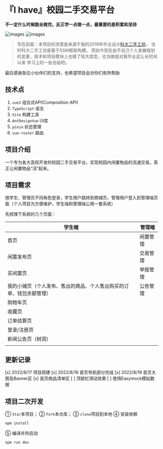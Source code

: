# 『I have』校园二手交易平台

**不一定什么时候能全做完，反正学一点做一点，最重要的是积累和坚持**

![images](https://img.shields.io/badge/vue-3.2-green)
![images](https://img.shields.io/badge/AntDesign-3.2-blue)

> 写在前面：本项目的灵感是来源于我的2019年毕业设计[科大二手工坊](https://github.com/lvr1997/kd-second-hand-workshop)， 当时科大二手工坊是基于SSM框架构建。
> 而如今现在由于自己个人发展规划的变更，技术和项目模块上也做了较大改变，也当做是对我毕业这么长时间以来 学习上的一些总结吧。 

最后感谢各位小伙伴们的支持，也希望项目会对你们有所帮助

## 技术点

1. `vue3` 组合式API(Composition API)
2. `TypeScript` 语法
3. `Vite`  构建工具
4. `AntDesignVue` UI库
5. `pinia` 状态管理
6. `vue-router` 路由

## 项目介绍

一个专为各大高校开发的校园二手交易平台。实现校园内闲置物品的流通交易。真正让闲置物品“活”起来。

## 项目需求

按学生、管理员不同角色登录，学生用户跳转到商铺页，管理用户登入到管理端页面（个人项目为方便维护，学生端和管理端公用一套系统）

先梳理下系统的几个页面：

| 学生端                                                       | 管理端   |
| ------------------------------------------------------------ | -------- |
| 首页                                                         | 闲置管理 |
| 闲置发布页                                                   | 交易管理 |
| 买闲置页                                                     | 举报管理 |
| 我的小铺页（个人发布、售出的商品、个人售出购买的订单、钱包余额管理） | 公告管理 |
| 购物车页                                                     |          |
| 收藏页                                                       |          |
| 订单结算页                                                   |          |
| 登录/注册页                                                  |          |
| 新闻公告页（树洞）                                           |          |
|                                                              |          |



## 更新记录

[x] 2022/8/17 项目搭建
[x] 2022/8/18 首页导航部分完成
[x] 2022/8/19 首页大图及Banner区
[x] 首页商品清单区
[ ] 顶部栏滑动效果
[ ] 使用Easymock模拟数据

## 项目二次开发

① `Star`本项目；
② `Fork`本仓库；
③ `clone`项目到本地
④ 安装依赖

```sh
npm install
```
⑤ 编译并热启动

```sh
npm run dev
```

